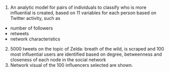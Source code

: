 1. An analytic model for pairs of individuals to classify who is more influential is created, based on 11 variables for each person based on Twitter activity, such as
- number of followers
- retweets
- network characteristics

2. 5000 tweets on the topic of Zelda: breath of the wild, is scraped and 100 most influential users are identified based on degree, betweenness and closeness of each node in the social network
3. Network visual of the 100 influencers selected are shown.
